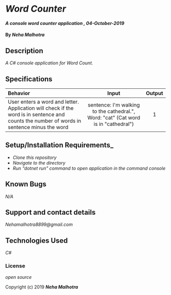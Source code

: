 # _Word Counter_

#### _A console word counter application , 04-October-2019_

#### By _**Neha Malhotra**_

## Description

_A C# console application for Word Count._

## Specifications

| Behavior | Input | Output|
|:------|:---------:|:------:|
| User enters a word and letter. Application will check if the word is in sentence and counts the number of words in sentence minus the word | sentence: I'm walking to the cathedral.", Word: "cat" (Cat word is in "cathedral") | 1 |

## Setup/Installation Requirements_

* _Clone this repository_
* _Navigate to the directory_
* _Run "dotnet run" command to open application in the command console_

## Known Bugs

_N/A_

## Support and contact details

_Nehamalhotra8899@gmail.com_

## Technologies Used

_C#_

### License

*open source*

Copyright (c) 2019 **_Neha Malhotra_**